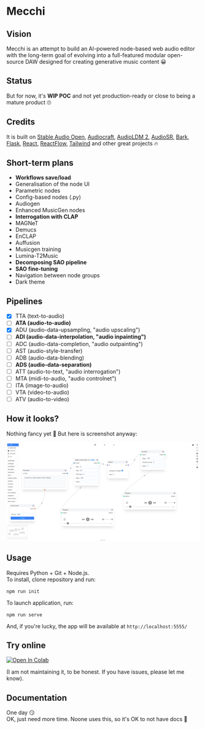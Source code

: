 # Mecchi

## Vision

Mecchi is an attempt to build an AI-powered node-based web audio editor with the long-term goal of evolving into a full-featured modular open-source DAW designed for creating generative music content 😀

## Status

But for now, it's <b>WIP POC</b> and not yet production-ready or close to being a mature product 🙄

## Credits 

It is built on [Stable Audio Open](https://huggingface.co/stabilityai/stable-audio-open-1.0), [Audiocraft](https://github.com/facebookresearch/audiocraft), [AudioLDM 2](https://github.com/haoheliu/AudioLDM2), [AudioSR](https://github.com/haoheliu/versatile_audio_super_resolution), [Bark](https://github.com/suno-ai/bark), [Flask](https://github.com/pallets/flask), [React](https://github.com/facebook/react), [ReactFlow](https://github.com/wbkd/react-flow), [Tailwind](https://github.com/tailwindlabs/tailwindcss) and other great projects 🔥

## Short-term plans

* <b>Workflows save/load</b>
* Generalisation of the node UI
* Parametric nodes
* Config-based nodes (.py) 
* Audiogen
* Enhanced MusicGen nodes
* <b>Interrogation with CLAP</b>
* MAGNeT
* Demucs
* EnCLAP
* Auffusion
* Musicgen training
* Lumina-T2Music
* <b>Decomposing SAO pipeline</b>
* <b>SAO fine-tuning</b>
* Navigation between node groups
* Dark theme

## Pipelines

- [x] TTA (text-to-audio)  
- [ ] <b>ATA (audio-to-audio)</b>  
- [x] ADU (audio-data-upsampling, "audio upscaling")  
- [ ] <b>ADI (audio-data-interpolation, "audio inpainting")</b>  
- [ ] ADC (audio-data-completion, "audio outpainting")  
- [ ] AST (audio-style-transfer)   
- [ ] ADB (audio-data-blending)  
- [ ] <b>ADS (audio-data-separation)</b>  
- [ ] ATT (audio-to-text, "audio interrogation")  
- [ ] MTA (midi-to-audio, "audio controlnet")  
- [ ] ITA (image-to-audio)  
- [ ] VTA (video-to-audio)  
- [ ] ATV (audio-to-video)  

## How it looks? 

Nothing fancy yet 🐥 But here is screenshot anyway:

![img](/screenshots/mecchi.png)

## Usage

Requires Python + Git + Node.js.  
To install, clone repository and run:
```
npm run init
```
To launch application, run:
```
npm run serve
```

And, if you're lucky, the app will be available at `http://localhost:5555/`

## Try online 

[![Open In Colab](https://colab.research.google.com/assets/colab-badge.svg)](https://colab.research.google.com/drive/1_hg2a_hwtsEEreQN7EQEKX4GWj5zBvZt)
<br>

(I am not maintaining it, to be honest. If you have issues, please let me know).

## Documentation

One day 😏  
OK, just need more time. Noone uses this, so it's OK to not have docs 🙂